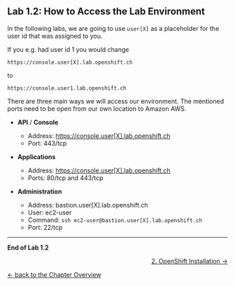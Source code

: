 ## Lab 1.2: How to Access the Lab Environment

In the following labs, we are going to use `user[X]` as a placeholder for the user id that was assigned to you.

If you e.g. had user id 1 you would change
```
https://console.user[X].lab.openshift.ch
```
to
```
https://console.user1.lab.openshift.ch
```


There are three main ways we will access our environment. The mentioned ports need to be open from our own location to Amazon AWS.

- **API** / **Console**
  - Address: https://console.user[X].lab.openshift.ch
  - Port: 443/tcp

- **Applications**
  - Address: https://console.user[X].lab.openshift.ch
  - Ports: 80/tcp and 443/tcp

- **Administration**
  - Address: bastion.user[X].lab.openshift.ch
  - User: ec2-user
  - Command: `ssh ec2-user@bastion.user[X].lab.openshift.ch`
  - Port: 22/tcp

---

**End of Lab 1.2**

<p width="100px" align="right"><a href="20_installation.md">2. OpenShift Installation →</a></p>

[← back to the Chapter Overview](10_warmup.md)
